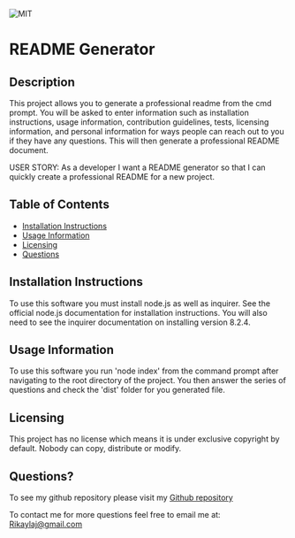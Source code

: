 
  ![MIT](https://img.shields.io/badge/License-No_License-red)
  # README Generator
  
  ## Description
  This project allows you to generate a professional readme from the cmd prompt. You will be asked to enter information such as installation instructions, usage information, contribution guidelines, tests, licensing information, and personal information for ways people can reach out to you if they have any questions. This will then generate a professional README document.

  USER STORY: As a developer I want a README generator so that I can quickly create a professional README for a new project.
  
  ## Table of Contents
  - [Installation Instructions](#Installation-Instructions)
  - [Usage Information](#Usage-Information)
  - [Licensing](#Licensing)
  - [Questions](#Questions)
  
  ## Installation Instructions
  To use this software you must install node.js as well as inquirer. See the official node.js documentation for installation instructions. You will also need to see the inquirer documentation on installing version 8.2.4.
  
  ## Usage Information
  To use this software you run 'node index' from the command prompt after navigating to the root directory of the project. You then answer the series of questions and check the 'dist' folder for you generated file. 
  
  ## Licensing
  This project has no license which means it is under exclusive copyright by default. Nobody can copy, distribute or modify.

  ## Questions?
  To see my github repository please visit my [Github repository](https://github.com/RikRox/ReadME-Generator)
  
  To contact me for more questions feel free to email me at: Rikaylaj@gmail.com
  
  
  
